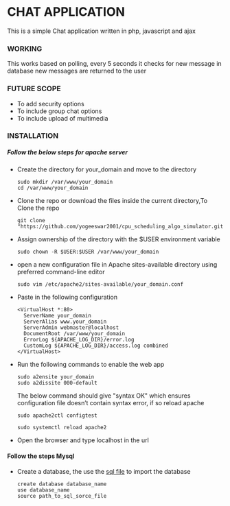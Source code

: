 # CHAT APPLICATION
This is a simple Chat application written in php, javascript and ajax

### WORKING
This works based on polling, every 5 seconds it checks for new message in database new messages are returned to the user

### FUTURE SCOPE
- To add security options
- To include group chat options
- To include upload of multimedia

### INSTALLATION
##### Follow the below steps for apache server
- Create the directory for your_domain and move to the directory
  ```
  sudo mkdir /var/www/your_domain
  cd /var/www/your_domain
  ```
- Clone the repo or download the files inside the current directory,To Clone the repo
    ```
    git clone "https://github.com/yogeeswar2001/cpu_scheduling_algo_simulator.git"
    ```
- Assign ownership of the directory with the $USER environment variable
  ```
  sudo chown -R $USER:$USER /var/www/your_domain
  ```
- open a new configuration file in Apache sites-available directory using preferred command-line editor
  ```
  sudo vim /etc/apache2/sites-available/your_domain.conf
  ```
- Paste in the following configuration
  ```
  <VirtualHost *:80>
    ServerName your_domain
    ServerAlias www.your_domain
    ServerAdmin webmaster@localhost
    DocumentRoot /var/www/your_domain
    ErrorLog ${APACHE_LOG_DIR}/error.log
    CustomLog ${APACHE_LOG_DIR}/access.log combined
  </VirtualHost>
  ```
- Run the following commands to enable the web app
  ```
  sudo a2ensite your_domain
  sudo a2dissite 000-default
  ```
  The below command should give "syntax OK" which ensures configuration file doesn’t contain syntax error, if so reload apache
  ```
  sudo apache2ctl configtest
  ```
  ```
  sudo systemctl reload apache2
  ```
- Open the browser and type localhost in the url

#### Follow the steps Mysql
- Create a database, the use the [sql file](https://github.com/yogeeswar2001/chat-application/blob/main/db/chat_app.sql) to import the database
  ```
  create database database_name
  use database_name
  source path_to_sql_sorce_file
  ```
